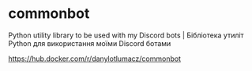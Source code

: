 # commonbot

Python utility library to be used with my Discord bots | Бібліотека утиліт Python для використання моїми Discord ботами

https://hub.docker.com/r/danylotlumacz/commonbot
